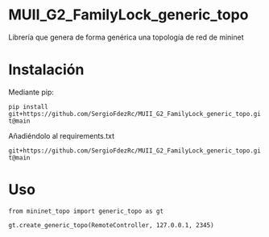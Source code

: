# MUII_G2_FamilyLock_generic_topo

Librería que genera de forma genérica una topología de red de mininet

# Instalación

Mediante pip:

`pip install git+https://github.com/SergioFdezRc/MUII_G2_FamilyLock_generic_topo.git@main`

Añadiéndolo al requirements.txt

`git+https://github.com/SergioFdezRc/MUII_G2_FamilyLock_generic_topo.git@main`

# Uso

```
from mininet_topo import generic_topo as gt

gt.create_generic_topo(RemoteController, 127.0.0.1, 2345)

```

